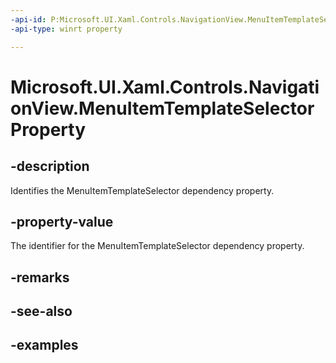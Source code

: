 ```yaml
---
-api-id: P:Microsoft.UI.Xaml.Controls.NavigationView.MenuItemTemplateSelectorProperty
-api-type: winrt property

---
```

<!-- Property syntax.
public DependencyProperty MenuItemTemplateSelectorProperty { get; }
-->

# Microsoft.UI.Xaml.Controls.NavigationView.MenuItemTemplateSelectorProperty


## -description

Identifies the MenuItemTemplateSelector dependency property.


## -property-value

The identifier for the MenuItemTemplateSelector dependency property.


## -remarks


## -see-also


## -examples


